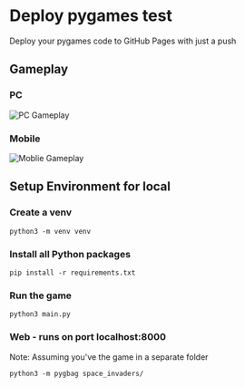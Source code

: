 # Deploy pygames test

Deploy your pygames code to GitHub Pages with just a push

## Gameplay

### PC

![PC Gameplay](./images/gameplay.gif)

### Mobile

![Moblie Gameplay](./images/mobile_version.gif)

## Setup Environment for local

### Create a venv

`python3 -m venv venv`

### Install all Python packages

`pip install -r requirements.txt`

### Run the game

`python3 main.py`

### Web - runs on port localhost:8000

Note: Assuming you've the game in a separate folder

`python3 -m pygbag space_invaders/`
